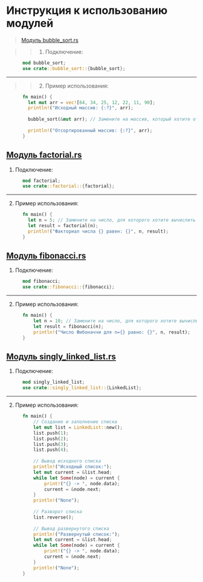 # Инструкция к использованию модулей

> [Модуль bubble_sort.rs](https://github.com/KaRaKurT1/Rust_Algorithms_Modules/blob/main/bubble_sort.rs)

>> 1. Подключение:
```rust
      mod bubble_sort;
      use crate::bubble_sort::{bubble_sort};
  ```
---
>> 2. Пример использования:
```rust
      fn main() {
        let mut arr = vec![64, 34, 25, 12, 22, 11, 90];
        println!("Исходный массив: {:?}", arr);
        
        bubble_sort(&mut arr); // Замените на массив, который хотите отсортировать
          
        println!("Отсортированный массив: {:?}", arr);
      }
```

## [Модуль factorial.rs](https://github.com/KaRaKurT1/Rust_Algorithms_Modules/blob/main/factorial.rs)

1. Подключение:
```rust
      mod factorial;
      use crate::factorial::{factorial};
```
---
2. Пример использования:
```rust
      fn main() {
        let n = 5; // Замените на число, для которого хотите вычислить факториал
        let result = factorial(n);
        println!("Факториал числа {} равен: {}", n, result);
      }
```

## [Модуль fibonacci.rs](https://github.com/KaRaKurT1/Rust_Algorithms_Modules/blob/main/fibonacci.rs)

1. Подключение:
```rust
      mod fibonacci;
      use crate::fibonacci::{fibonacci};
```
---
2. Пример использования:
```rust
      fn main() {
          let n = 10; // Замените на число, для которого хотите вычислить число Фибоначчи
          let result = fibonacci(n);
          println!("Число Фибоначчи для n={} равно: {}", n, result);
      }
```

## [Модуль singly_linked_list.rs](https://github.com/KaRaKurT1/Rust_Algorithms_Modules/blob/main/singly_linked_list.rs)

1. Подключение:
```rust
      mod singly_linked_list;
      use crate::singly_linked_list::{LinkedList};
```
---
2. Пример использования:
```rust
      fn main() {
          // Создание и заполнение списка
          let mut list = LinkedList::new();
          list.push(1);
          list.push(2);
          list.push(3);
          list.push(4);
      
          // Вывод исходного списка
          println!("Исходный список:");
          let mut current = &list.head;
          while let Some(node) = current {
              print!("{} -> ", node.data);
              current = &node.next;
          }
          println!("None");
      
          // Разворот списка
          list.reverse();
      
          // Вывод развернутого списка
          println!("Развернутый список:");
          let mut current = &list.head;
          while let Some(node) = current {
              print!("{} -> ", node.data);
              current = &node.next;
          }
          println!("None");
      }
```

